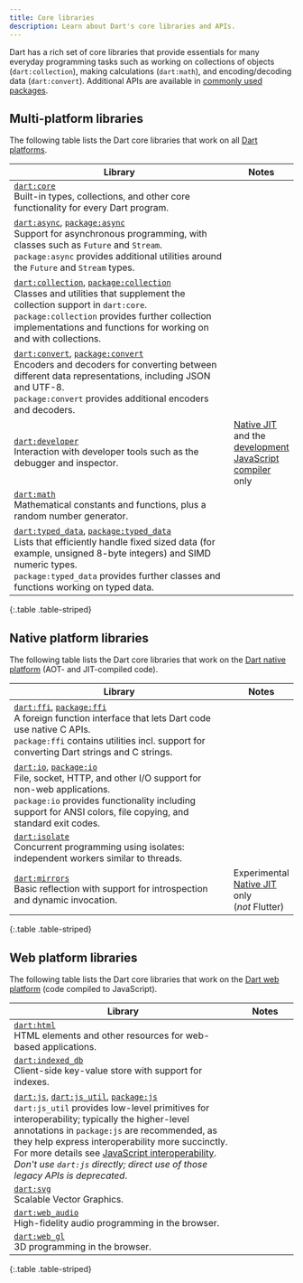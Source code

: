 ```yaml
---
title: Core libraries
description: Learn about Dart's core libraries and APIs.
---
```


<style>
  th:first-child {
    width: 80%;
  }
</style>

Dart has a rich set of core libraries that provide essentials for many everyday
programming tasks such as 
working on collections of objects (`dart:collection`), 
making calculations (`dart:math`), 
and encoding/decoding data (`dart:convert`). 
Additional APIs are available in
[commonly used packages](/guides/libraries/useful-libraries).


## Multi-platform libraries

The following table lists the Dart core libraries that work on all
[Dart platforms](/overview#platform).

| Library                                       | Notes                         |
|-----------------------------------------------|-------------------------------|
| [`dart:core`][dart-core]<br>Built-in types, collections, and other core functionality for every Dart program. | |
| [`dart:async`][dart-async], [`package:async`][package-async]<br>Support for asynchronous programming, with classes such as `Future` and `Stream`.<br>`package:async` provides additional utilities around the `Future` and `Stream` types. | |
| [`dart:collection`][dart-collection], [`package:collection`][package-collection]<br>Classes and utilities that supplement the collection support in `dart:core`.<br>`package:collection` provides further collection implementations and functions for working on and with collections. | |
| [`dart:convert`][dart-convert], [`package:convert`][package-convert]<br>Encoders and decoders for converting between different data representations, including JSON and UTF-8.<br>`package:convert` provides additional encoders and decoders. ||
| [`dart:developer`][dart-developer]<br>Interaction with developer tools such as the debugger and inspector. | [Native JIT][jit] and the [development JavaScript compiler][] only |
| [`dart:math`][dart-math]<br>Mathematical constants and functions, plus a random number generator. | |
| [`dart:typed_data`][dart-typed_data], [`package:typed_data`][package-typed_data]<br>Lists that efficiently handle fixed sized data (for example, unsigned 8-byte integers) and SIMD numeric types.<br>`package:typed_data` provides further classes and functions working on typed data. | |

{:.table .table-striped}

[dart-core]: {{site.dart-api}}/{{site.sdkInfo.channel}}/dart-core/dart-core-library.html
[dart-async]: {{site.dart-api}}/{{site.sdkInfo.channel}}/dart-async/dart-async-library.html
[package-async]: {{site.pub-pkg}}/async
[dart-collection]: {{site.dart-api}}/{{site.sdkInfo.channel}}/dart-collection/dart-collection-library.html
[package-collection]: {{site.pub-pkg}}/collection
[dart-convert]: {{site.dart-api}}/{{site.sdkInfo.channel}}/dart-convert/dart-convert-library.html
[package-convert]: {{site.pub-pkg}}/convert
[dart-developer]: {{site.dart-api}}/{{site.sdkInfo.channel}}/dart-developer/dart-developer-library.html
[dart-math]: {{site.dart-api}}/{{site.sdkInfo.channel}}/dart-math/dart-math-library.html
[dart-typed_data]: {{site.dart-api}}/{{site.sdkInfo.channel}}/dart-typed_data/dart-typed_data-library.html
[package-typed_data]: {{site.pub-pkg}}/typed_data

[development JavaScript compiler]: /tools/webdev#serve

## Native platform libraries

The following table lists the Dart core libraries that work on the
[Dart native platform](/overview#native-platform) (AOT- and JIT-compiled code).

| Library                                       | Notes                         |
|-----------------------------------------------|-------------------------------|
| [`dart:ffi`][dart-ffi], [`package:ffi`][package-ffi]<br>A foreign function interface that lets Dart code use native C APIs.<br>`package:ffi` contains utilities incl. support for converting Dart strings and C strings. | |
| [`dart:io`][dart-io], [`package:io`][package-io]<br>File, socket, HTTP, and other I/O support for non-web applications.<br>`package:io` provides functionality including support for ANSI colors, file copying, and standard exit codes. | |
| [`dart:isolate`][dart-isolate]<br> Concurrent programming using isolates: independent workers similar to threads. | |
| [`dart:mirrors`][dart-mirrors]<br> Basic reflection with support for introspection and dynamic invocation. | Experimental<br>[Native JIT][jit] only (_not_&nbsp;Flutter) |

{:.table .table-striped}

[dart-ffi]: {{site.dart-api}}/{{site.sdkInfo.channel}}/dart-ffi/dart-ffi-library.html
[package-ffi]: {{site.pub-pkg}}/ffi
[dart-cli]: {{site.dart-api}}/{{site.sdkInfo.channel}}/dart-cli/dart-cli-library.html
[dart-io]: {{site.dart-api}}/{{site.sdkInfo.channel}}/dart-io/dart-io-library.html
[package-io]: {{site.pub-pkg}}/io
[dart-isolate]: {{site.dart-api}}/{{site.sdkInfo.channel}}/dart-isolate/dart-isolate-library.html
[package-isolate]: {{site.pub-pkg}}/isolate
[dart-mirrors]: {{site.dart-api}}/{{site.sdkInfo.channel}}/dart-mirrors/dart-mirrors-library.html

## Web platform libraries

The following table lists the Dart core libraries that work on the
[Dart web platform](/overview#web-platform) (code compiled to JavaScript).

| Library                                       | Notes                         |
|-----------------------------------------------|-------------------------------|
| [`dart:html`][dart-html]<br>HTML elements and other resources for web-based applications. | |
| [`dart:indexed_db`][dart-indexed_db]<br>Client-side key-value store with support for indexes. | |
| [`dart:js`][dart-js], [`dart:js_util`][dart-js_util], [`package:js`][package-js]<br>`dart:js_util` provides low-level primitives for interoperability; typically the higher-level annotations in `package:js` are recommended, as they help express interoperability more succinctly. For more details see [JavaScript interoperability][].<br>_Don't use `dart:js` directly; direct use of those legacy APIs is deprecated_. | |
| [`dart:svg`][dart-svg]<br>Scalable Vector Graphics. | |
| [`dart:web_audio`][dart-web_audio]<br>High-fidelity audio programming in the browser. | |
| [`dart:web_gl`][dart-web_gl]<br>3D programming in the browser. | |

{:.table .table-striped}

[dart-html]: {{site.dart-api}}/{{site.sdkInfo.channel}}/dart-html/dart-html-library.html
[dart-indexed_db]: {{site.dart-api}}/{{site.sdkInfo.channel}}/dart-indexed_db/dart-indexed_db-library.html
[dart-js]: {{site.dart-api}}/{{site.sdkInfo.channel}}/dart-js/dart-js-library.html
[package-js]: {{site.pub-pkg}}/js
[dart-js_util]: {{site.dart-api}}/{{site.sdkInfo.channel}}/dart-js_util/dart-js_util-library.html
[dart-svg]: {{site.dart-api}}/{{site.sdkInfo.channel}}/dart-svg/dart-svg-library.html
[dart-web_audio]: {{site.dart-api}}/{{site.sdkInfo.channel}}/dart-web_audio/dart-web_audio-library.html
[dart-web_gl]: {{site.dart-api}}/{{site.sdkInfo.channel}}/dart-web_gl/dart-web_gl-library.html

[JavaScript interoperability]: /interop/js-interop
[jit]: /overview#native-platform
